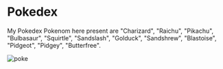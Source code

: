 # Pokedex
My Pokedex
Pokenom here present are "Charizard", "Raichu", "Pikachu", "Bulbasaur", "Squirtle", "Sandslash", "Golduck", "Sandshrew", "Blastoise", "Pidgeot", "Pidgey", "Butterfree".

![poke](https://user-images.githubusercontent.com/52824782/71489916-231ec280-284e-11ea-99b0-b9faffb90f5a.gif)
